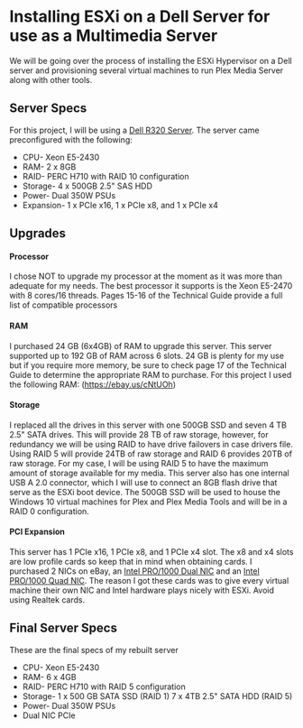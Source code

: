 # Installing ESXi on a Dell Server for use as a Multimedia Server
We will be going over the process of installing the ESXi Hypervisor on a Dell  server and provisioning several virtual machines to run Plex Media Server along with other tools.

## Server Specs
For this project, I will be using a [Dell R320 Server](https://cdn.cnetcontent.com/2b/d0/2bd0225a-38b9-4b41-9a43-85ea38a463a5.pdf "Technical Guide"). The server came preconfigured with the following:
  * CPU- Xeon E5-2430
  * RAM- 2 x 8GB
  * RAID- PERC H710 with RAID 10 configuration
  * Storage- 4 x 500GB 2.5" SAS HDD
  * Power- Dual 350W PSUs
  * Expansion- 1 x PCIe x16, 1 x PCIe x8, and 1 x PCIe x4

## Upgrades
#### Processor
I chose NOT to upgrade my processor at the moment as it was more than adequate for my needs. The best processor it supports is the Xeon E5-2470 with 8 cores/16 threads. Pages 15-16 of the Technical Guide provide a full list of compatible processors

#### RAM
I purchased 24 GB (6x4GB) of RAM to upgrade this server. This server supported up to 192 GB of RAM across 6 slots. 24 GB is plenty for my use but if you require more memory, be sure to check page 17 of the Technical Guide to determine the appropriate RAM to purchase.
For this project I used the following RAM: (https://ebay.us/cNtUOh)

#### Storage
I replaced all the drives in this server with one 500GB SSD and seven 4 TB 2.5" SATA drives. This will provide 28 TB of raw storage, however, for redundancy we will be using RAID to have drive failovers in case drivers file. Using RAID 5 will provide 24TB of raw storage and RAID 6 provides 20TB of raw storage. For my case, I will be using RAID 5 to have the maximum amount of storage available for my media. This server also has one internal USB A 2.0 connector, which I will use to connect an 8GB flash drive that serve as the ESXi boot device. The 500GB SSD will be used to house the Windows 10 virtual machines for Plex and Plex Media Tools and will be in a RAID 0 configuration.

#### PCI Expansion
This server has 1 PCIe x16, 1 PCIe x8, and 1 PCIe x4 slot. The x8 and x4 slots are low profile cards so keep that in mind when obtaining cards. I purchased 2 NICs on eBay, an [Intel PRO/1000 Dual NIC](https://ebay.us/yv7rMx) and an [Intel PRO/1000 Quad NIC](https://www.ebay.com/itm/IBM-Intel-PRO-1000-Quad-Port-PCI-E-Low-Profile-Gigabit-Ethernet-Adapter/163364440312?ssPageName=STRK%3AMEBIDX%3AIT&_trksid=p2057872.m2749.l2649). The reason I got these cards was to give every virtual machine their own NIC and Intel hardware plays nicely with ESXi. Avoid using Realtek cards. 

## Final Server Specs
These are the final specs of my rebuilt server
  * CPU- Xeon E5-2430
  * RAM- 6 x 4GB
  * RAID- PERC H710 with RAID 5 configuration
  * Storage- 1 x 500 GB SATA SSD (RAID 1) 7 x 4TB 2.5" SATA HDD (RAID 5)
  * Power- Dual 350W PSUs
  * Dual NIC PCIe
